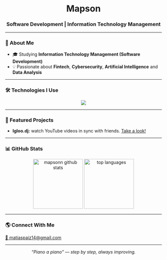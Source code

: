 <h1 align="center">Mapson</h1>
<h3 align="center">Software Development | Information Technology Management</h3>

---

### 🧠 About Me
- 🎓 Studying **Information Technology Management (Software Development)**  
- 💡 Passionate about **Fintech**, **Cybersecurity**, **Artificial Intelligence** and **Data Analysis**  

---
### 🛠️ Technologies I Use

<p align="center">
    <a href="https://skillicons.dev">
        <img src="https://skillicons.dev/icons?i=python,pytorch,java,js,html,css,nodejs,aws,mongodb,mysql" />
    </a>
</p>


---

### 🚀 Featured Projects

* **Igloo.dj:** watch YouTube videos in sync with friends.
    [Take a look!](https://github.com/Mapsonn/Igloo.DJ)

---

### 📊 GitHub Stats

<p align="center">
  <img src="https://github-readme-stats.vercel.app/api?username=mapsonn&show_icons=true&theme=tokyonight" alt="mapsonn github stats" height="160"/>
  <img src="https://github-readme-stats.vercel.app/api/top-langs/?username=mapsonn&layout=compact&theme=tokyonight" alt="top languages" height="160"/>
</p>

---

### 🌎 Connect With Me
<a href="mailto:matiaspaiz14@gmail.com">
  📧 matiaspaiz14@gmail.com
</a>

---

<p align="center">
  <i>“Piano a piano” — step by step, always improving.</i>
</p>
